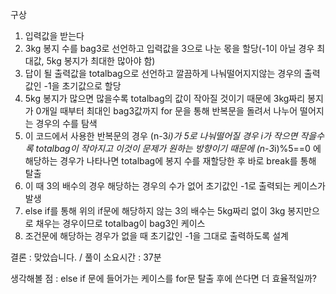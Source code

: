 구상
1. 입력값을 받는다
2. 3kg 봉지 수를 bag3로 선언하고 입력값을 3으로 나눈 몫을 할당(-1이 아닐 경우 최대값, 5kg 봉지가 최대한 많아야 함)
3. 답이 될 출력값을 totalbag으로 선언하고 깔끔하게 나눠떨어지지않는 경우의 출력값인 -1을 초기값으로 할당
4. 5kg 봉지가 많으면 많을수록 totalbag의 값이 작아질 것이기 때문에 3kg짜리 봉지가 0개일 때부터 최대인 bag3값까지 for 문을 통해 반복문을 돌려서 나누어 떨어지는 경우의 수를 탐색
5. 이 코드에서 사용한 반복문의 경우 (n-3*i)가 5로 나눠떨어질 경우 i가 작으면 작을수록 totalbag이 작아지고 이것이 문제가 원하는 방향이기 때문에 (n-3*i)%5==0 에 해당하는 경우가 나타나면 totalbag에 봉지 수를 재할당한 후 바로 break를 통해 탈출
6. 이 때 3의 배수의 경우 해당하는 경우의 수가 없어 초기값인 -1로 출력되는 케이스가 발생
7.  else if를 통해 위의 if문에 해당하지 않는 3의 배수는 5kg짜리 없이 3kg 봉지만으로 채우는 경우이므로 totalbag이 bag3인 케이스
8. 조건문에 해당하는 경우가 없을 때 초기값인 -1을 그대로 출력하도록 설계

결론 : 맞았습니다. / 풀이 소요시간 : 37분

생각해볼 점 : else if 문에 들어가는 케이스를 for문 탈출 후에 쓴다면 더 효율적일까?